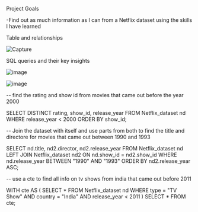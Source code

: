 Project Goals

-Find out as much information as I can from a Netflix dataset using the skills I have learned 

Table and relationships

![Capture](https://github.com/user-attachments/assets/579702d6-4498-4e5b-911f-7f403e344fe5)

SQL queries and their key insights

![image](https://github.com/user-attachments/assets/fea56b5b-48a7-4559-9a53-c43befe8b41a)


![image](https://github.com/user-attachments/assets/118599ad-e9d7-41ee-9627-46e8ba1dd1c6)


-- find the rating and show id from movies that came out before the year 2000 

SELECT DISTINCT rating, show_id, release_year 
FROM Netflix_dataset nd 
WHERE release_year < 2000
ORDER BY show_id;

-- Join the dataset with itself and use parts from both to find the title and directore for movies that came out between 1990 and 1993

SELECT nd.title, nd2.director, nd2.release_year 
FROM Netflix_dataset nd LEFT JOIN Netflix_dataset nd2 
	ON nd.show_id = nd2.show_id 
WHERE nd.release_year BETWEEN "1990" AND "1993"
ORDER BY nd2.release_year ASC;

-- use a cte to find all info on tv shows from india that came out before 2011

WITH cte AS (
SELECT *
FROM Netflix_dataset nd 
WHERE type = "TV Show" AND country = "India" AND release_year < 2011
)
SELECT *
FROM cte;
